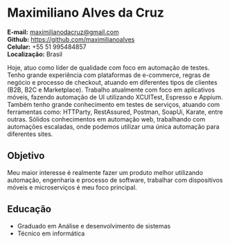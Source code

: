 # Maximiliano Alves da Cruz
**E-mail:** maximilianodacruz@gmail.com<br />
**Github:** https://github.com/maximilianoalves<br />
**Celular:** +55 51 995484857<br />
**Localização:** Brasil<br />

Hoje, atuo como líder de qualidade com foco em automação de testes. Tenho grande experiência com plataformas de e-commerce, regras de negócio e processo de checkout, atuando em diferentes tipos de clientes (B2B, B2C e Marketplace). Trabalho atualmente com foco em aplicativos móveis, fazendo automação de UI utilizando XCUITest, Espresso e Appium. Também tenho grande conhecimento em testes de serviços, atuando com ferramentas como: HTTParty, RestAssured, Postman, SoapUi, Karate, entre outras. Sólidos conhecimentos em automação web, trabalhando com automações escaladas, onde podemos utilizar uma única automação para diferentes sites.


## Objetivo
Meu maior interesse é realmente fazer um produto melhor utilizando automação, engenharia e processo de software, trabalhar com dispositivos móveis e microserviços é meu foco  principal.

## Educação
- Graduado em Análise e desenvolvimento de sistemas
- Técnico em informática
